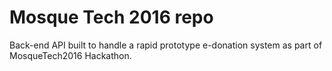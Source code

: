# Mosque Tech 2016 repo

Back-end API built to handle a rapid prototype e-donation system as part of MosqueTech2016 Hackathon.

